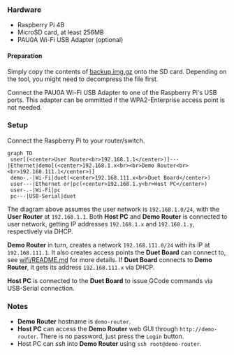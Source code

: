 ### Hardware

- Raspberry Pi 4B
- MicroSD card, at least 256MB
- PAU0A Wi-Fi USB Adapter (optional)

#### Preparation

Simply copy the contents of [backup.img.gz](./backup.image.gz) onto the SD card. Depending on the tool, you might need to decompress the file first.

Connect the PAU0A Wi-Fi USB Adapter to one of the Raspberry Pi's USB ports. This adapter can be ommitted if the WPA2-Enterprise access point is not needed.

### Setup

Connect the Raspberry Pi to your router/switch.

```mermaid
graph TD
 user[(<center>User Router<br>192.168.1.1</center>)]---|Ethernet|demo[(<center>192.168.1.x<br><br>Demo Router<br><br>192.168.111.1</center>)]
 demo-.-|Wi-Fi|duet(<center>192.168.111.x<br>Duet Board</center>)
 user---|Ethernet or|pc(<center>192.168.1.y<br>Host PC</center>)
 user-.-|Wi-Fi|pc
 pc---|USB-Serial|duet
```

The diagram above assumes the user network is `192.168.1.0/24`, with the **User Router** at `192.168.1.1`. Both **Host PC** and **Demo Router** is connected to user network, getting IP addresses `192.168.1.x` and `192.168.1.y`, respectively via DHCP.

**Demo Router** in turn, creates a network `192.168.111.0/24` with its IP at `192.168.111.1`. It also creates access points the **Duet Board** can connect to, see [wifi/README.md](wifi/README.md) for more details. If **Duet Board** connects to **Demo Router**, it gets its address `192.168.111.x` via DHCP.

**Host PC** is connected to the **Duet Board** to issue GCode commands via USB-Serial connection.


### Notes

- **Demo Router** hostname is `demo-router`.
- **Host PC** can access the **Demo Router** web GUI through `http://demo-router`. There is no password, just press the `Login` button.
- Host PC can *ssh* into **Demo Router** using `ssh root@demo-router`.